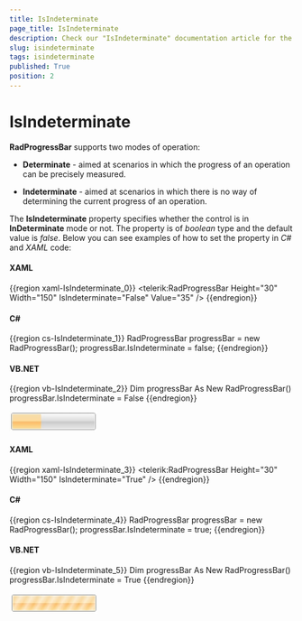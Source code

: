 ```yaml
---
title: IsIndeterminate
page_title: IsIndeterminate
description: Check our "IsIndeterminate" documentation article for the RadProgressBar WPF control.
slug: isindeterminate
tags: isindeterminate
published: True
position: 2
---
```


# IsIndeterminate

__RadProgressBar__ supports two modes of operation:

* __Determinate__ - aimed at scenarios in which the progress of an operation can be precisely measured.

* __Indeterminate__ - aimed at scenarios in which there is no way of determining the current progress of an operation.

The __IsIndeterminate__ property specifies whether the control is in __InDeterminate__ mode or not. The property is of *boolean* type and the default value is *false*. Below you can see examples of how to set the property in *C#* and *XAML* code:

#### __XAML__
{{region xaml-IsIndeterminate_0}}
	<telerik:RadProgressBar Height="30" Width="150" IsIndeterminate="False" Value="35" />
{{endregion}}

#### __C#__
{{region cs-IsIndeterminate_1}}
	RadProgressBar progressBar = new RadProgressBar();
	progressBar.IsIndeterminate = false;
{{endregion}}

#### __VB.NET__
{{region vb-IsIndeterminate_2}}
	Dim progressBar As New RadProgressBar()
	progressBar.IsIndeterminate = False
{{endregion}}

![](images/progress_horizontal.jpg)

#### __XAML__		
{{region xaml-IsIndeterminate_3}}
	<telerik:RadProgressBar Height="30" Width="150" IsIndeterminate="True" />
{{endregion}}

#### __C#__
{{region cs-IsIndeterminate_4}}
	RadProgressBar progressBar = new RadProgressBar();
	progressBar.IsIndeterminate = true;
{{endregion}}

#### __VB.NET__
{{region vb-IsIndeterminate_5}}
	Dim progressBar As New RadProgressBar()
	progressBar.IsIndeterminate = True
{{endregion}}

	
![](images/progress_indeterminate.jpg)